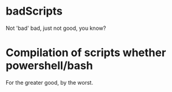 # badScripts
Not 'bad' bad, just not good, you know?

# Compilation of scripts whether powershell/bash
For the greater good, by the worst.
